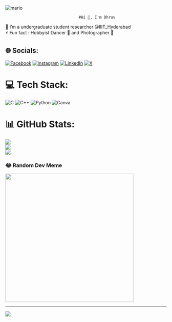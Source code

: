 ![mario](https://github.com/bansalxdhruv/bansalxdhruv/assets/169932063/b99f43eb-b881-4646-b85e-5b3fe5612783)

                                    #Hi 👋, I'm Dhruv
🔭 I’m a undergraduate student researcher @IIIT_Hyderabad<br>⚡ Fun fact : Hobbyist Dancer 🕺 and Photographer 📸


## 🌐 Socials:
[![Facebook](https://img.shields.io/badge/Facebook-%231877F2.svg?logo=Facebook&logoColor=white)](https://facebook.com/dhruv.bansal2005) [![Instagram](https://img.shields.io/badge/Instagram-%23E4405F.svg?logo=Instagram&logoColor=white)](https://instagram.com/dhruv.18bansal) [![LinkedIn](https://img.shields.io/badge/LinkedIn-%230077B5.svg?logo=linkedin&logoColor=white)](https://linkedin.com/in/dhruv-bansal-b089a6285) [![X](https://img.shields.io/badge/X-black.svg?logo=X&logoColor=white)](https://x.com/bansalxdhruv) 

# 💻 Tech Stack:
![C](https://img.shields.io/badge/c-%2300599C.svg?style=flat&logo=c&logoColor=white) ![C++](https://img.shields.io/badge/c++-%2300599C.svg?style=flat&logo=c%2B%2B&logoColor=white) ![Python](https://img.shields.io/badge/python-3670A0?style=flat&logo=python&logoColor=ffdd54) ![Canva](https://img.shields.io/badge/Canva-%2300C4CC.svg?style=flat&logo=Canva&logoColor=white)
# 📊 GitHub Stats:
![](https://github-readme-stats.vercel.app/api?username=bansalxdhruv&theme=vision-friendly-dark&hide_border=false&include_all_commits=false&count_private=false)<br/>
![](https://github-readme-streak-stats.herokuapp.com/?user=bansalxdhruv&theme=vision-friendly-dark&hide_border=false)<br/>
![](https://github-readme-stats.vercel.app/api/top-langs/?username=bansalxdhruv&theme=vision-friendly-dark&hide_border=false&include_all_commits=false&count_private=false&layout=compact)

### 😂 Random Dev Meme
<img src='https://memer-new.vercel.app/' style="height: 400px;"/>

---
[![](https://visitcount.itsvg.in/api?id=bansalxdhruv&icon=5&color=12)](https://visitcount.itsvg.in)

<!-- Proudly created with GPRM ( https://gprm.itsvg.in ) -->
